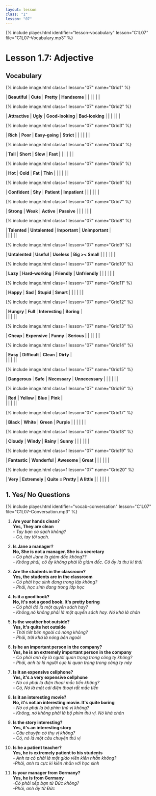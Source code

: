 ```yaml
---
layout: lesson
class: "1"
lesson: "07"
---
```



{% include player.html identifier="lesson-vocabulary" lesson="C1L07" file="C1L07-Vocabulary.mp3" %}
# Lesson 1.7: Adjective


## Vocabulary



{% include image.html class=1 lesson="07" name="Grid1" %}

| **Beautiful** | **Cute**  | **Pretty** | **Handsome** | 
|    |       |     |     | 


{% include image.html class=1 lesson="07" name="Grid2" %}

| **Attractive** | **Ugly** |  **Good-looking** | **Bad-looking** |
|    |       |     |     | 

{% include image.html class=1 lesson="07" name="Grid3" %}

|  **Rich** | **Poor** | **Easy-going** | **Strict** | 
|    |       |     |     | 

{% include image.html class=1 lesson="07" name="Grid4" %}

| **Tall** | **Short**  | **Slow**  | **Fast** | 
|    |       |     |     | 

{% include image.html class=1 lesson="07" name="Grid5" %}

| **Hot** | **Cold**  | **Fat** | **Thin** | 
|    |       |     |     | 

{% include image.html class=1 lesson="07" name="Grid6" %}
 
| **Confident** | **Shy** | **Patient** | **Impatient** | 
|    |       |     |     | 
 
{% include image.html class=1 lesson="07" name="Grid7" %}
 
| **Strong** | **Weak** | **Active** | **Passive** |
|    |       |     |     | 
 
{% include image.html class=1 lesson="07" name="Grid8" %}
 
| **Talented** | **Untalented**  | **Important** | **Unimportant** |  
|    |       |     |     | 

{% include image.html class=1 lesson="07" name="Grid9" %}

| **Untalented**  | **Useful**  | **Useless** | **Big >< Small** | 
|    |       |     |     | 

{% include image.html class=1 lesson="07" name="Grid10" %} 

| **Lazy** | **Hard–working** | **Friendly**  | **Unfriendly** | 
|    |       |     |     | 


{% include image.html class=1 lesson="07" name="Grid11" %}

| **Happy**  | **Sad** | **Stupid** | **Smart** |
|    |       |     |     | 


{% include image.html class=1 lesson="07" name="Grid12" %}

| **Hungry** | **Full** | **Interesting** | **Boring** |  
|    |       |     |     | 


{% include image.html class=1 lesson="07" name="Grid13" %}

| **Cheap** | **Expensive** | **Funny** | **Serious** |
|    |       |     |     | 


{% include image.html class=1 lesson="07" name="Grid14" %}
 
| **Easy** | **Difficult** | **Clean** | **Dirty** |  
|    |       |     |     | 


{% include image.html class=1 lesson="07" name="Grid15" %}

| **Dangerous** | **Safe** | **Necessary** | **Unnecessary** |
|    |       |     |     | 

{% include image.html class=1 lesson="07" name="Grid16" %}

| **Red** | **Yellow** | **Blue** | **Pink** |  
|    |       |     |     | 

{% include image.html class=1 lesson="07" name="Grid17" %}

| **Black** | **White** | **Green** | **Purple** |
|    |       |     |     | 

{% include image.html class=1 lesson="07" name="Grid18" %} 

| **Cloudy** | **Windy** | **Rainy** | **Sunny** | 
|    |       |     |     | 

{% include image.html class=1 lesson="07" name="Grid19" %} 

| **Fantastic** | **Wonderful** | **Awesome** | **Great** |
|    |       |     |     | 

{% include image.html class=1 lesson="07" name="Grid20" %}

| **Very** | **Extremely** | **Quite = Pretty** | **A little** | 
|    |       |     |     | 



## 1. Yes/ No Questions 
{% include player.html identifier="vocab-conversation" lesson="C1L07" file="C1L07-Conversation.mp3" %}

1. **Are your hands clean?**     
**Yes, They are clean**   
*- Tay bạn có sạch không?*    
*- Có, tay tôi sạch.*  

2. **Is Jane a manager?**  
**No, She is not a manager. She is a secretary**  
*- Có phải Jane là giám đốc không??*  
*- Không phải, cô ấy không phải là giám đốc. Cô ấy là thư kí thôi*  

3. **Are the students in the classroom?**   
**Yes, the students are in the classroom**  
*- Có phải học sinh đang trong lớp không?*  
*- Phải, học sinh đang trong lớp học*  

4. **Is it a good book?**  
**No, it's not a good book. It's pretty boring**  
*- Có phải đó là một quyển sách hay?*  
*- Không,nó không phải là một quyển sách hay. Nó khá là chán*  

5. **Is the weather hot outside?**   
**Yes, it's quite hot outside**   
*- Thời tiết bên ngoài có nóng không?*  
*- Phải, trời khá là nóng bên ngoài*  

6. **Is he an important person in the company?**   
**Yes, he is an extremely important person in the company**  
*- Có phải anh ấy là người quan trọng trong công ty không?*  
*- Phải, anh ta là người cực kì quan trọng trong công ty này*  

7. **Is it an expensive cellphone?**   
**Yes, it's a very expensive cellphone**  
*- Nó có phải là điện thoại mắc tiền không?*  
*- Có, Nó là một cái điện thoại rất mắc tiền*  
  
8. **Is it an interesting movie?**   
**No, it's not an interesting movie. It's quite boring**  
*- Nó có phải là bộ phim thú vị không?*  
*- Không, nó không phải là bộ phim thú vị. Nó khá chán*  
  
9. **Is the story interesting?**  
**Yes, it's an interesting story**  
*- Câu chuyện có thụ vị không?*  
*- Có, nó là một câu chuyện thú vị*  
  
10. **Is he a patient teacher?**  
**Yes, he is extremely patient to his students**  
*- Anh ta có phải là một giáo viên kiên nhẫn không?*  
*-Phải, anh ta cực kì kiên nhẫn với học sinh*  
  
11. **Is your manager from Germany?**  
**Yes, he is from Germany**  
*-Có phải xếp bạn từ Đức không?*  
*-Phải, anh ấy từ Đức*  